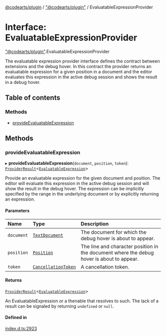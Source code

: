 [@codearts/plugin](../README.md) / ["@codearts/plugin"](../modules/_codearts_plugin_.md) / EvaluatableExpressionProvider

# Interface: EvaluatableExpressionProvider

["@codearts/plugin"](../modules/_codearts_plugin_.md).EvaluatableExpressionProvider

The evaluatable expression provider interface defines the contract between extensions and
the debug hover. In this contract the provider returns an evaluatable expression for a given position
in a document and the editor evaluates this expression in the active debug session and shows the result in a debug hover.

## Table of contents

### Methods

- [provideEvaluatableExpression](codearts_plugin_.EvaluatableExpressionProvider.md#provideevaluatableexpression)

## Methods

### provideEvaluatableExpression

▸ **provideEvaluatableExpression**(`document`, `position`, `token`): [`ProviderResult`](../modules/_codearts_plugin_.md#providerresult)<[`EvaluatableExpression`](../classes/codearts_plugin_.EvaluatableExpression.md)\>

Provide an evaluatable expression for the given document and position.
The editor will evaluate this expression in the active debug session and will show the result in the debug hover.
The expression can be implicitly specified by the range in the underlying document or by explicitly returning an expression.

#### Parameters

| Name | Type | Description |
| :------ | :------ | :------ |
| `document` | [`TextDocument`](codearts_plugin_.TextDocument.md) | The document for which the debug hover is about to appear. |
| `position` | [`Position`](../classes/codearts_plugin_.Position.md) | The line and character position in the document where the debug hover is about to appear. |
| `token` | [`CancellationToken`](codearts_plugin_.CancellationToken.md) | A cancellation token. |

#### Returns

[`ProviderResult`](../modules/_codearts_plugin_.md#providerresult)<[`EvaluatableExpression`](../classes/codearts_plugin_.EvaluatableExpression.md)\>

An EvaluatableExpression or a thenable that resolves to such. The lack of a result can be
signaled by returning `undefined` or `null`.

#### Defined in

[index.d.ts:2923](https://github.com/huaweicloud/cloudide-plugin-api/blob/03b481c/index.d.ts#L2923)
